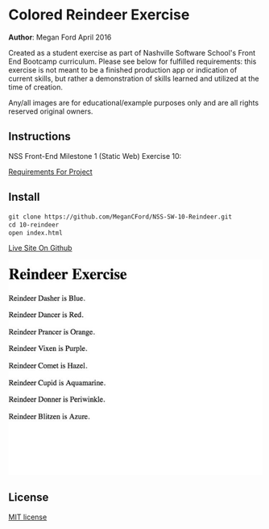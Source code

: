 # Colored Reindeer Exercise

**Author**: Megan Ford April 2016 


Created as a student exercise as part of Nashville Software School's Front End Bootcamp curriculum. Please see below for fulfilled requirements: this exercise is not meant to be a finished production app or indication of current skills, but rather a demonstration of skills learned and utilized at the time of creation.


Any/all images are for educational/example purposes only and are all rights reserved original owners. 


## Instructions


NSS Front-End Milestone 1 (Static Web) Exercise 10: 


[Requirements For Project](https://github.com/nashville-software-school/front-end-milestones/blob/master/2-the-static-web/exercises/SW_JS_REINDEER.md)



## Install


``` 
git clone https://github.com/MeganCFord/NSS-SW-10-Reindeer.git
cd 10-reindeer
open index.html
```

[Live Site On Github]()


![screenshot](reindeer-screenshot.jpg)


## License 


[MIT license](LICENSE.md)


